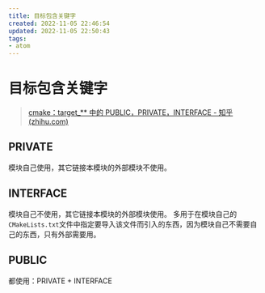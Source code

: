 ```yaml
---
title: 目标包含关键字
created: 2022-11-05 22:46:54
updated: 2022-11-05 22:50:43
tags: 
- atom
---
```


# 目标包含关键字

> [cmake：target_** 中的 PUBLIC，PRIVATE，INTERFACE - 知乎 (zhihu.com)](https://zhuanlan.zhihu.com/p/82244559)

## PRIVATE

模块自己使用，其它链接本模块的外部模块不使用。

## INTERFACE

模块自己不使用，其它链接本模块的外部模块使用。
多用于在模块自己的`CMakeLists.txt`文件中指定要导入该文件而引入的东西，因为模块自己不需要自己的东西，只有外部需要用。

## PUBLIC

都使用：PRIVATE + INTERFACE
